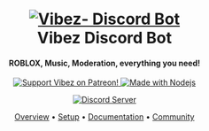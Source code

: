 <h1 align="center">
  <br>
  <a href="https://discord.gg/"><img src="https://cdn.discordapp.com/attachments/524888012681904128/538706612672528384/vibezafk.png" alt="Vibez- Discord Bot"></a>
  <br>
  Vibez Discord Bot
  <br>
</h1>

<h4 align="center">ROBLOX, Music, Moderation, everything you need!</h4>

<p align="center">
  <a href="https://www.patreon.com/Red_Devs">
    <img src="https://img.shields.io/badge/Donate-Here-ff69b4.svg?style=for-the-badge&logo=patreon" alt="Support Vibez on Patreon!">
  </a>
  <a href="https://www.nodejs.org/downloads/">
    <img src="https://img.shields.io/badge/Made%20with%20%E2%9D%A4%EF%B8%8F%20using%20-JavaScript-blue.svg?style=for-the-badge&logo=javascript" alt="Made with Nodejs">
  </a>
</p>
<p align="center">
  <a href="https://discord.gg/ee6nnnj">
    <img src="https://discordapp.com/api/guilds/528920896497516554/widget.png?style=shield" alt="Discord Server">
  </a>
</p>

<p align="center">
  <a href="https://github.com/VibezDevelopment/Projects/wiki">Overview</a>
  •
  <a href="https://github.com/VibezDevelopment/Projects/wiki/setup">Setup</a>
  •
  <a href="https://github.com/VibezDevelopment/Projects/wiki/commands">Documentation</a>
  •
  <a href="#join-the-community">Community</a>
</p>
